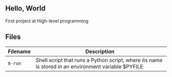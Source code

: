 ## Hello, World
First project at High-level programming 

## Files
| Filename | Description |
| -------- | ----------- |
| `0-run` | Shell script that runs a Python script, where its name is stored in an environment variable $PYFILE|
